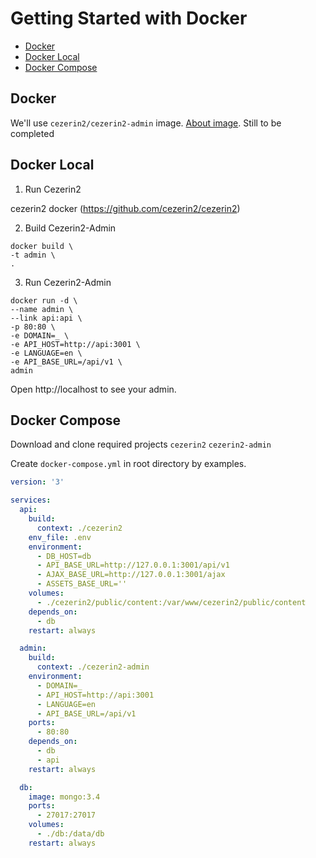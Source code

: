 # Getting Started with Docker

* [Docker](#docker)
* [Docker Local](#docker-local)
* [Docker Compose](#docker-compose)

## Docker 

We'll use `cezerin2/cezerin2-admin` image. [About image](https://github.com/cezerin2/docker-cezerin2-admin).
Still to be completed

## Docker Local

1. Run Cezerin2

cezerin2 docker (https://github.com/cezerin2/cezerin2)

2. Build Cezerin2-Admin

```shell
docker build \
-t admin \ 
.
```

3. Run Cezerin2-Admin

```shell
docker run -d \
--name admin \
--link api:api \
-p 80:80 \
-e DOMAIN=_ \
-e API_HOST=http://api:3001 \
-e LANGUAGE=en \
-e API_BASE_URL=/api/v1 \
admin
```

Open http://localhost to see your admin.  

## Docker Compose

Download and clone required projects
`cezerin2`
`cezerin2-admin`

Create `docker-compose.yml` in root directory by examples.

```yml
version: '3'

services:
  api:
    build:
      context: ./cezerin2
    env_file: .env
    environment:
      - DB_HOST=db
      - API_BASE_URL=http://127.0.0.1:3001/api/v1
      - AJAX_BASE_URL=http://127.0.0.1:3001/ajax
      - ASSETS_BASE_URL=''
    volumes:
      - ./cezerin2/public/content:/var/www/cezerin2/public/content
    depends_on:
      - db
    restart: always

  admin:
    build:
      context: ./cezerin2-admin
    environment:
      - DOMAIN=_
      - API_HOST=http://api:3001
      - LANGUAGE=en
      - API_BASE_URL=/api/v1
    ports:
      - 80:80
    depends_on:
      - db
      - api
    restart: always

  db:
    image: mongo:3.4
    ports:
      - 27017:27017
    volumes:
      - ./db:/data/db
    restart: always
  
```
